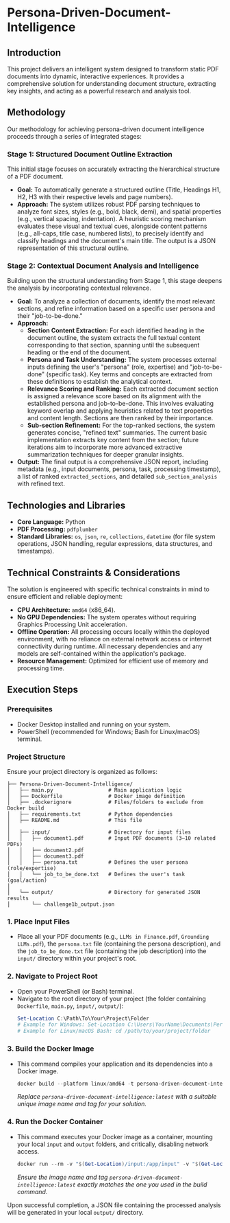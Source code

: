 # Persona-Driven-Document-Intelligence

## Introduction

This project delivers an intelligent system designed to transform static PDF documents into dynamic, interactive experiences. It provides a comprehensive solution for understanding document structure, extracting key insights, and acting as a powerful research and analysis tool.

## Methodology

Our methodology for achieving persona-driven document intelligence proceeds through a series of integrated stages:

### Stage 1: Structured Document Outline Extraction

This initial stage focuses on accurately extracting the hierarchical structure of a PDF document.
* **Goal:** To automatically generate a structured outline (Title, Headings H1, H2, H3 with their respective levels and page numbers).
* **Approach:** The system utilizes robust PDF parsing techniques to analyze font sizes, styles (e.g., bold, black, demi), and spatial properties (e.g., vertical spacing, indentation). A heuristic scoring mechanism evaluates these visual and textual cues, alongside content patterns (e.g., all-caps, title case, numbered lists), to precisely identify and classify headings and the document's main title. The output is a JSON representation of this structural outline.

### Stage 2: Contextual Document Analysis and Intelligence

Building upon the structural understanding from Stage 1, this stage deepens the analysis by incorporating contextual relevance.
* **Goal:** To analyze a collection of documents, identify the most relevant sections, and refine information based on a specific user persona and their "job-to-be-done."
* **Approach:**
    * **Section Content Extraction:** For each identified heading in the document outline, the system extracts the full textual content corresponding to that section, spanning until the subsequent heading or the end of the document.
    * **Persona and Task Understanding:** The system processes external inputs defining the user's "persona" (role, expertise) and "job-to-be-done" (specific task). Key terms and concepts are extracted from these definitions to establish the analytical context.
    * **Relevance Scoring and Ranking:** Each extracted document section is assigned a relevance score based on its alignment with the established persona and job-to-be-done. This involves evaluating keyword overlap and applying heuristics related to text properties and content length. Sections are then ranked by their importance.
    * **Sub-section Refinement:** For the top-ranked sections, the system generates concise, "refined text" summaries. The current basic implementation extracts key content from the section; future iterations aim to incorporate more advanced extractive summarization techniques for deeper granular insights.
* **Output:** The final output is a comprehensive JSON report, including metadata (e.g., input documents, persona, task, processing timestamp), a list of ranked `extracted_sections`, and detailed `sub_section_analysis` with refined text.

## Technologies and Libraries

* **Core Language:** Python
* **PDF Processing:** `pdfplumber`
* **Standard Libraries:** `os`, `json`, `re`, `collections`, `datetime` (for file system operations, JSON handling, regular expressions, data structures, and timestamps).

## Technical Constraints & Considerations

The solution is engineered with specific technical constraints in mind to ensure efficient and reliable deployment:
* **CPU Architecture:** `amd64` (x86\_64).
* **No GPU Dependencies:** The system operates without requiring Graphics Processing Unit acceleration.
* **Offline Operation:** All processing occurs locally within the deployed environment, with no reliance on external network access or internet connectivity during runtime. All necessary dependencies and any models are self-contained within the application's package.
* **Resource Management:** Optimized for efficient use of memory and processing time.

## Execution Steps

### Prerequisites
* Docker Desktop installed and running on your system.
* PowerShell (recommended for Windows; Bash for Linux/macOS) terminal.

### Project Structure
Ensure your project directory is organized as follows:
```
├── Persona-Driven-Document-Intelligence/
│   ├── main.py                  # Main application logic
│   ├── Dockerfile               # Docker image definition
│   ├── .dockerignore            # Files/folders to exclude from Docker build
│   ├── requirements.txt         # Python dependencies
│   ├── README.md                # This file
│
│   ├── input/                   # Directory for input files
│   │   ├── document1.pdf        # Input PDF documents (3–10 related PDFs)
│   │   ├── document2.pdf
│   │   ├── document3.pdf
│   │   ├── persona.txt          # Defines the user persona (role/expertise)
│   │   └── job_to_be_done.txt   # Defines the user's task (goal/action)
│
│   └── output/                  # Directory for generated JSON results
│       └── challenge1b_output.json
```
### 1. Place Input Files
* Place all your PDF documents (e.g., `LLMs in Finance.pdf`, `Grounding LLMs.pdf`), the `persona.txt` file (containing the persona description), and the `job_to_be_done.txt` file (containing the job description) into the `input/` directory within your project's root.

### 2. Navigate to Project Root
* Open your PowerShell (or Bash) terminal.
* Navigate to the root directory of your project (the folder containing `Dockerfile`, `main.py`, `input/`, `output/`):
    ```powershell
    Set-Location C:\Path\To\Your\Project\Folder 
    # Example for Windows: Set-Location C:\Users\YourName\Documents\Persona-Driven-Document-Intelligence
    # Example for Linux/macOS Bash: cd /path/to/your/project/folder
    ```

### 3. Build the Docker Image
* This command compiles your application and its dependencies into a Docker image.
    ```powershell
    docker build --platform linux/amd64 -t persona-driven-document-intelligence:latest .
    ```
    *Replace `persona-driven-document-intelligence:latest` with a suitable unique image name and tag for your solution.*

### 4. Run the Docker Container
* This command executes your Docker image as a container, mounting your local `input` and `output` folders, and critically, disabling network access.
    ```powershell
    docker run --rm -v "$(Get-Location)/input:/app/input" -v "$(Get-Location)/output:/app/output" --network none persona-driven-document-intelligence:latest
    ```
    *Ensure the image name and tag `persona-driven-document-intelligence:latest` exactly matches the one you used in the build command.*

Upon successful completion, a JSON file containing the processed analysis will be generated in your local `output/` directory.